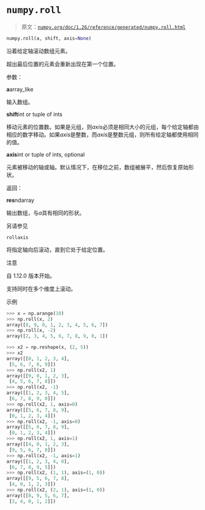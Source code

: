 # `numpy.roll`

> 原文：[`numpy.org/doc/1.26/reference/generated/numpy.roll.html`](https://numpy.org/doc/1.26/reference/generated/numpy.roll.html)

```py
numpy.roll(a, shift, axis=None)
```

沿着给定轴滚动数组元素。

超出最后位置的元素会重新出现在第一个位置。

参数：

**a**array_like

输入数组。

**shift**int or tuple of ints

移动元素的位置数。如果是元组，则*axis*必须是相同大小的元组，每个给定轴都由相应的数字移动。如果*axis*是整数，而*axis*是整数元组，则所有给定轴都使用相同的值。

**axis**int or tuple of ints, optional

元素被移动的轴或轴。默认情况下，在移位之前，数组被展平，然后恢复原始形状。

返回：

**res**ndarray

输出数组，与*a*具有相同的形状。

另请参见

`rollaxis`

将指定轴向后滚动，直到它处于给定位置。

注意

自 1.12.0 版本开始。

支持同时在多个维度上滚动。

示例

```py
>>> x = np.arange(10)
>>> np.roll(x, 2)
array([8, 9, 0, 1, 2, 3, 4, 5, 6, 7])
>>> np.roll(x, -2)
array([2, 3, 4, 5, 6, 7, 8, 9, 0, 1]) 
```

```py
>>> x2 = np.reshape(x, (2, 5))
>>> x2
array([[0, 1, 2, 3, 4],
 [5, 6, 7, 8, 9]])
>>> np.roll(x2, 1)
array([[9, 0, 1, 2, 3],
 [4, 5, 6, 7, 8]])
>>> np.roll(x2, -1)
array([[1, 2, 3, 4, 5],
 [6, 7, 8, 9, 0]])
>>> np.roll(x2, 1, axis=0)
array([[5, 6, 7, 8, 9],
 [0, 1, 2, 3, 4]])
>>> np.roll(x2, -1, axis=0)
array([[5, 6, 7, 8, 9],
 [0, 1, 2, 3, 4]])
>>> np.roll(x2, 1, axis=1)
array([[4, 0, 1, 2, 3],
 [9, 5, 6, 7, 8]])
>>> np.roll(x2, -1, axis=1)
array([[1, 2, 3, 4, 0],
 [6, 7, 8, 9, 5]])
>>> np.roll(x2, (1, 1), axis=(1, 0))
array([[9, 5, 6, 7, 8],
 [4, 0, 1, 2, 3]])
>>> np.roll(x2, (2, 1), axis=(1, 0))
array([[8, 9, 5, 6, 7],
 [3, 4, 0, 1, 2]]) 
```
